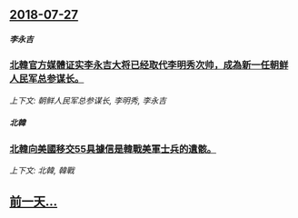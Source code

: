 ## [2018-07-27](/news/2018/07/27/index.md)

##### 李永吉
### [北韓官方媒體证实李永吉大将已经取代李明秀次帅，成為新一任朝鲜人民军总参谋长。 ](/news/2018/07/27/北韓官方媒體证实李永吉大将已经取代李明秀次帅-成為新一任朝鲜人民军总参谋长.md)
_上下文: 朝鲜人民军总参谋长, 李明秀, 李永吉_

##### 北韓
### [北韓向美國移交55具據信是韓戰美軍士兵的遺骸。 ](/news/2018/07/27/北韓向美國移交55具據信是韓戰美軍士兵的遺骸.md)
_上下文: 北韓, 韓戰_

## [前一天...](/news/2018/07/25/index.md)

